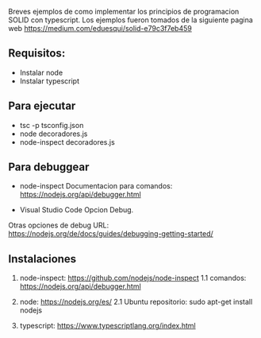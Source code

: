 Breves ejemplos de como implementar los principios de programacion SOLID con typescript.
Los ejemplos fueron tomados de la siguiente pagina web
https://medium.com/eduesqui/solid-e79c3f7eb459

Requisitos:
----------
* Instalar node
* Instalar typescript

Para ejecutar
-------------
* tsc -p tsconfig.json 
* node decoradores.js
* node-inspect decoradores.js

Para debuggear
--------------
* node-inspect 
Documentacion para comandos: https://nodejs.org/api/debugger.html

* Visual Studio Code
Opcion Debug. 

Otras opciones de debug
URL: https://nodejs.org/de/docs/guides/debugging-getting-started/

Instalaciones
-------------
1. node-inspect: https://github.com/nodejs/node-inspect 
1.1 comandos: https://nodejs.org/api/debugger.html

2. node: https://nodejs.org/es/
2.1 Ubuntu repositorio: sudo apt-get install nodejs

3. typescript: https://www.typescriptlang.org/index.html

